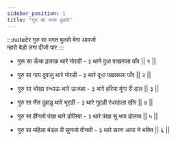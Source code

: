 ```yaml
---
sidebar_position: 1
title: "गुरु सा भगत बुलावे"
---
```


:::noteटेर
गुरु सा भगत बुलावे बेगा आवजो <br/>
म्हारो बेड़ो लगा दीजो पार
:::

- गुरू सा ऊँचा ढ़लाऊ थारे गोरडी - ३ थाने दुधा पाखरुला पाँव || १ ||

- गुरु सा गाय दुवालु थारे गोरडी - ३ थारे दूधा पखारूला पाँव || २ ||

- गुरु सा चोखा रन्धाऊ थारे ऊजळा - ३ थारे हरिया मूंगा री दाल || ३ ||

- गुरु सा भैंस दुहाड़ू थारे भूरड़ी - ३ थारे गूदड़ी रंधाऊंला खीर || ४ ||

- गुरु सा हींगलो पंखा थारे ढोलिया - ३ थारे पंखा सु भाव ढोलाय || ५ ||

- गुरु सा महिला मंडल री सुणजो वीनती - ३ थारे सरण आया ने भक्ति || ६ ||
